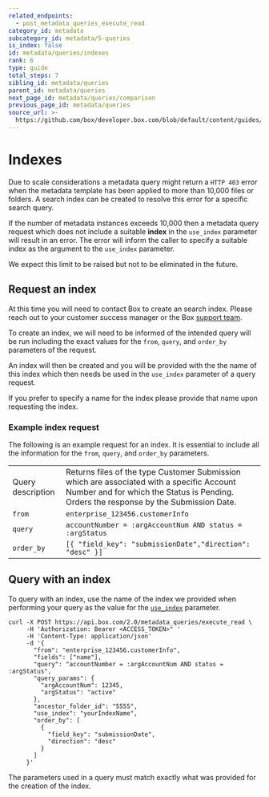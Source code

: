 ```yaml
---
related_endpoints:
  - post_metadata_queries_execute_read
category_id: metadata
subcategory_id: metadata/5-queries
is_index: false
id: metadata/queries/indexes
rank: 6
type: guide
total_steps: 7
sibling_id: metadata/queries
parent_id: metadata/queries
next_page_id: metadata/queries/comparison
previous_page_id: metadata/queries
source_url: >-
  https://github.com/box/developer.box.com/blob/default/content/guides/metadata/5-queries/6-indexes.md
---
```

# Indexes

Due to scale considerations a metadata query might return a `HTTP 403` error
when the metadata template has been applied to more than 10,000 files or folders.
A search index can be created to resolve this error for a specific search query.

If the number of metadata instances exceeds 10,000 then a metadata query request
which does not include a suitable **index** in the `​use_index​` parameter will
result in an error. The error will inform the caller to specify a suitable index
as the argument to the `​use_index​` parameter.

<Message notice>

We expect this limit to be raised but not to be eliminated in the future.

</Message>

## Request an index

At this time you will need to contact Box to create an search index. Please
reach out to your customer success manager or the Box [support team][support].

To create an index, we will need to be informed of the intended query will be
run including the exact values for the `from​`, `​query​`, and `​order_by​`
parameters of the request.

An index will then be created and you will be provided with the the name of this
index which then needs be used in the `​use_index​` parameter of a query
request.

If you prefer to specify a name for the index please provide that name upon
requesting the index.

### Example index request

The following is an example request for an index. It is essential to include all
the information for the `​from`, `query`, and `order_by​` parameters.

<!-- markdownlint-disable line-length -->

|                   |                                                                                                                                                                                    |
|-------------------|------------------------------------------------------------------------------------------------------------------------------------------------------------------------------------|
| Query description | Returns files of the type Customer Submission which are associated with a specific Account Number and for which the Status is Pending. Orders the response by the Submission Date. |
| `from`            | `enterprise_123456.customerInfo`                                                                                                                                                   |
| `query`           | `accountNumber = :argAccountNum AND status = :argStatus`                                                                                                                           |
| `order_by`        | `[{ "field_key": "submissionDate","direction": "desc" }]`                                                                                                                          |

<!-- markdownlint-enable line-length -->

## Query with an index

To query with an index, use the name of the index we provided when performing
your query as the value for the [`use_index`][use_index] parameter.

```curl
curl -X POST https://api.box.com/2.0/metadata_queries/execute_read \
     -H 'Authorization: Bearer <ACCESS_TOKEN>" '
     -H 'Content-Type: application/json'
     -d '{
       "from": "enterprise_123456.customerInfo",
       "fields": ["name"],
       "query": "accountNumber = :argAccountNum AND status = :argStatus",
       "query_params": {
         "argAccountNum": 12345,
         "argStatus": "active"
       },
       "ancestor_folder_id": "5555",
       "use_index": "yourIndexName",
       "order_by": [
         {
           "field_key": "submissionDate",
           "direction": "desc"
         }
       ]
     }'
```

<Message warning>

The parameters used in a query must match exactly what was provided
for the creation of the index.

</Message>

[support]: https://community.box.com/t5/custom/page/page-id/BoxSearchLithiumTKB
[use_index]: e://post-metadata-queries-execute-read/#param-use_index